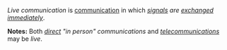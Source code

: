 *Live communication* is [communication](https://github.com/gcassel/Modular-Organization-Terminology/blob/master/terms/communication.md) in which *[signals](https://github.com/gcassel/Modular-Organization-Terminology/blob/master/terms/signal.md) are [exchanged](https://github.com/gcassel/Modular-Organization-Terminology/blob/master/terms/exchange.md) [immediately](https://github.com/gcassel/Modular-Organization-Terminology/blob/master/terms/immediate.md)*.
		
**Notes:** Both *[direct](https://github.com/gcassel/Modular-Organization-Terminology/blob/master/terms/direct.md) "in person" communications* and *[telecommunications](https://github.com/gcassel/Modular-Organization-Terminology/blob/master/terms/telecommunicate.md)* may be *live*.
